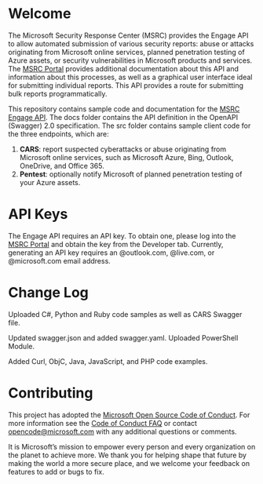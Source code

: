 

# Welcome
The Microsoft Security Response Center (MSRC) provides the Engage API to allow automated submission of various security reports: abuse or attacks originating from Microsoft online services, planned penetration testing of Azure assets, or security vulnerabilities in Microsoft products and services. The [MSRC Portal](https://portal.msrc.microsoft.com/en-us/engage) provides additional documentation about this API and information about this processes, as well as a graphical user interface ideal for submitting individual reports. This API provides a route for submitting bulk reports programmatically.

This repository contains sample code and documentation for the [MSRC 
Engage API](https://portal.msrc.microsoft.com/en-us/developer). The docs folder contains the API definition in the OpenAPI (Swagger) 2.0 specification. The src folder contains sample client code for the three endpoints, which are:

1. **CARS**: report suspected cyberattacks or abuse originating from Microsoft online services, such as Microsoft Azure, Bing, Outlook, OneDrive, and Office 365.
2. **Pentest**: optionally notify Microsoft of planned penetration testing of your Azure assets.

# API Keys
The Engage API requires an API key. To obtain one, please log into the [MSRC Portal](https://portal.msrc.microsoft.com/) and obtain the key from the Developer tab. Currently, generating an API key requires an @outlook.com, @live.com, or @microsoft.com email address.

# Change Log
Uploaded C#, Python and Ruby code samples as well as CARS Swagger file.

Updated swagger.json and added swagger.yaml.  Uploaded PowerShell Module.

Added Curl, ObjC, Java, JavaScript, and PHP code examples.

# Contributing
This project has adopted the [Microsoft Open Source Code of Conduct](https://opensource.microsoft.com/codeofconduct/).
For more information see the [Code of Conduct FAQ](https://opensource.microsoft.com/codeofconduct/faq/) or
contact [opencode@microsoft.com](mailto:opencode@microsoft.com) with any additional questions or comments.

It is Microsoft’s mission to empower every person and every organization on the planet to achieve more. We thank you for helping shape that future by making the world a more secure place, and we welcome your feedback on features to add or bugs to fix.
